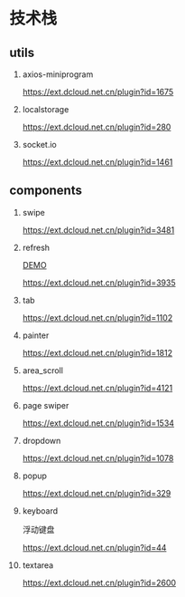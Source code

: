 # 技术栈

## utils
1. axios-miniprogram 

   https://ext.dcloud.net.cn/plugin?id=1675

2. localstorage

   https://ext.dcloud.net.cn/plugin?id=280

3. socket.io

   https://ext.dcloud.net.cn/plugin?id=1461

## components
1. swipe

    https://ext.dcloud.net.cn/plugin?id=3481

2. refresh

    [DEMO](http://www.zxlee.cn/github/uni-z-paging/demo/index.html#/)

    https://ext.dcloud.net.cn/plugin?id=3935

3. tab

    https://ext.dcloud.net.cn/plugin?id=1102
	
4. painter

	https://ext.dcloud.net.cn/plugin?id=1812
	
5. area_scroll

	https://ext.dcloud.net.cn/plugin?id=4121
	
6. page swiper

	https://ext.dcloud.net.cn/plugin?id=1534
	
7. dropdown

    https://ext.dcloud.net.cn/plugin?id=1078		
 
8. popup

   https://ext.dcloud.net.cn/plugin?id=329

9. keyboard

	浮动键盘

	https://ext.dcloud.net.cn/plugin?id=44
	
10. textarea

	https://ext.dcloud.net.cn/plugin?id=2600
